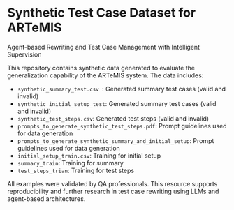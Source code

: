 # Synthetic Test Case Dataset for ARTeMIS
Agent-based Rewriting and Test Case Management with Intelligent Supervision

This repository contains synthetic data generated to evaluate the generalization capability of the ARTeMIS system. The data includes:

- `synthetic_summary_test.csv `: Generated summary test cases (valid and invalid)
- `synthetic_initial_setup_test`: Generated summary test cases (valid and invalid)
- `synthetic_test_steps.csv`: Generated test steps (valid and invalid)
- `prompts_to_generate_synthetic_test_steps.pdf`: Prompt guidelines used for data generation
- `prompts_to_generate_synthetic_summary_and_initial_setup`: Prompt guidelines used for data generation
- `initial_setup_train.csv`: Training for initial setup
- `summary_train`: Training for summary
- `test_steps_trian`: Training for test steps

All examples were validated by QA professionals. This resource supports reproducibility and further research in test case rewriting using LLMs and agent-based architectures.

